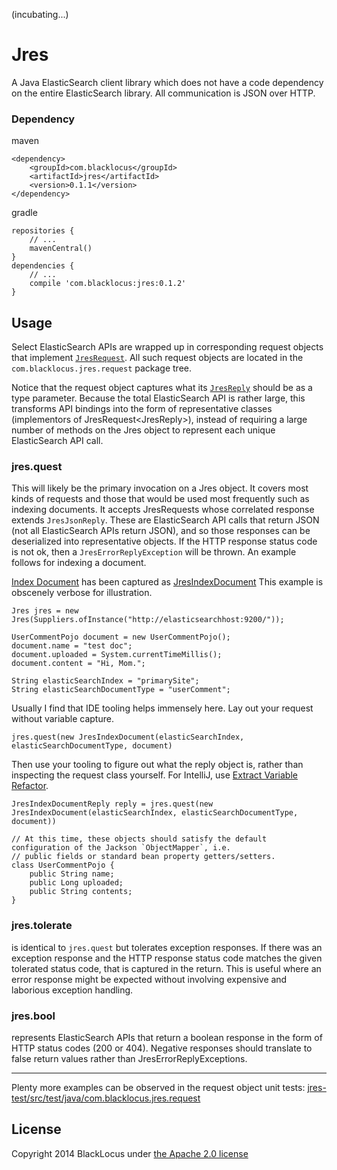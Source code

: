 (incubating...)

Jres
====
A Java ElasticSearch client library which does not have a code dependency on the entire ElasticSearch library. All
communication is JSON over HTTP.


### Dependency ###

maven

    <dependency>
        <groupId>com.blacklocus</groupId>
        <artifactId>jres</artifactId>
        <version>0.1.1</version>
    </dependency>
            
gradle

    repositories {
        // ...
        mavenCentral()
    }
    dependencies {
        // ...
        compile 'com.blacklocus:jres:0.1.2'
    }


## Usage ##

Select ElasticSearch APIs are wrapped up in corresponding request objects that implement
[`JresRequest`](https://github.com/blacklocus/jres/tree/master/jres/src/main/java/com/blacklocus/jres/request/JresRequest.java).
All such request objects are located in the `com.blacklocus.jres.request` package tree.

Notice that the request object captures what its
[`JresReply`](https://github.com/blacklocus/jres/tree/master/jres/src/main/java/com/blacklocus/jres/response/JresReply.java)
should be as a type parameter. Because the total ElasticSearch API is rather large, this transforms API bindings into
the form of representative classes (implementors of JresRequest&lt;JresReply&gt;), instead of requiring a large number
of methods on the Jres object to represent each unique ElasticSearch API call.


### jres.quest ###

This will likely be the primary invocation on a Jres object. It covers most kinds of requests and those that would be
used most frequently such as indexing documents. It accepts JresRequests whose correlated response extends `JresJsonReply`.
These are ElasticSearch API calls that return JSON (not all ElasticSearch APIs return JSON), and so those responses
can be deserialized into representative objects. If the HTTP response status code is not ok, then a
`JresErrorReplyException` will be thrown. An example follows for indexing a document.

[Index Document](http://www.elasticsearch.org/guide/en/elasticsearch/reference/current/docs-index_.html) has been captured as
[JresIndexDocument](https://github.com/blacklocus/jres/tree/master/jres/src/main/java/com/blacklocus/jres/request/JresRequest.java)
This example is obscenely verbose for illustration.

    Jres jres = new Jres(Suppliers.ofInstance("http://elasticsearchhost:9200/"));

    UserCommentPojo document = new UserCommentPojo();
    document.name = "test doc";
    document.uploaded = System.currentTimeMillis();
    document.content = "Hi, Mom.";

    String elasticSearchIndex = "primarySite";
    String elasticSearchDocumentType = "userComment";

Usually I find that IDE tooling helps immensely here. Lay out your request without variable capture.

    jres.quest(new JresIndexDocument(elasticSearchIndex, elasticSearchDocumentType, document)

Then use your tooling to figure out what the reply object is, rather than inspecting the request class yourself.
For IntelliJ, use [Extract Variable Refactor](http://www.jetbrains.com/idea/webhelp/extract-variable.html).

    JresIndexDocumentReply reply = jres.quest(new JresIndexDocument(elasticSearchIndex, elasticSearchDocumentType, document))

    // At this time, these objects should satisfy the default configuration of the Jackson `ObjectMapper`, i.e.
    // public fields or standard bean property getters/setters.
    class UserCommentPojo {
        public String name;
        public Long uploaded;
        public String contents;
    }


### jres.tolerate ###

is identical to `jres.quest` but tolerates exception responses. If there was an exception response and the HTTP response
status code matches the given tolerated status code, that is captured in the return. This is useful where an error
response might be expected without involving expensive and laborious exception handling.


### jres.bool ###

represents ElasticSearch APIs that return a boolean response in the form of HTTP status codes (200 or 404). Negative
responses should translate to false return values rather than JresErrorReplyExceptions.


----

Plenty more examples can be observed in the request object unit tests:
[jres-test/src/test/java/com.blacklocus.jres.request](https://github.com/blacklocus/jres/tree/master/jres-test/src/test/java/com/blacklocus/jres/request)



## License ##

Copyright 2014 BlackLocus under [the Apache 2.0 license](LICENSE)
